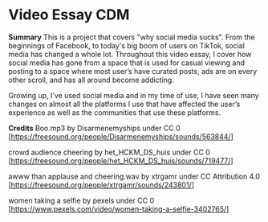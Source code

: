 # Video Essay CDM

**Summary**
This is a project that covers "why social media sucks". From the beginnings of Facebook, to today's big boom of users on TikTok, social media has changed a whole lot. Throughout this video essay, I cover how social media has gone from a space that is used for casual viewing and posting to a space where most user’s have curated posts, ads are on every other scroll, and has all around become addicting.

Growing up, I’ve used social media and in my time of use, I have seen many changes on almost all the platforms I use that have affected the user’s experience as well as the communities that use these platforms.

**Credits**
Boo.mp3 by Disarmenemyships under CC 0 [https://freesound.org/people/Disarmenemyships/sounds/563844/]

crowd audience cheering by het_HCKM_DS_huis under CC 0 [https://freesound.org/people/het_HCKM_DS_huis/sounds/719477/]

awww than applause and cheering.wav by xtrgamr under CC Attribution 4.0 [https://freesound.org/people/xtrgamr/sounds/243801/]

women taking a selfie by pexels under CC 0 [https://www.pexels.com/video/women-taking-a-selfie-3402765/]